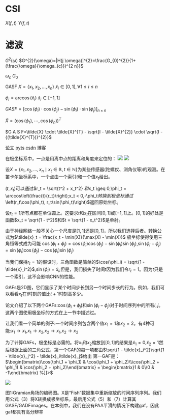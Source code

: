 # CSI
$X(f,t)$
$Y(f,t)$


# 滤波
$G^{2}(\omega)$
$G^{2}(\omega)=|H(j \omega)|^{2}=\frac{G_{0}^{2}}{1+(\frac{\omega}{\omega_{c}})^{2 n}}$

$\omega_c$
$G_0$

GASF
$X = \{x_1, x_2, \dots, x_n\}$
$\tilde{x}_{i} \in[0,1], \forall 1 \leq i \leq n$

$\phi_{i}=\arccos(\tilde{x}_{i})$
$\tilde{x}_i \in [-1,1]$

$G A S F=[\cos (\phi_{i}) \cdot \cos (\phi_{j}) - \sin (\phi_{i}) \cdot \sin (\phi_{j})]_{n \times n}$

$\tilde{X}=(\cos (\phi_{1}), \cdots, \cos (\phi_{n}))^{T}$ 


$G A S F=\tilde{X} \cdot \tilde{X}^{T} - \sqrt{I - \tilde{X}^{2}} \cdot \sqrt{I - {(\tilde{X}^{T})}^{2}}$


















[论文](https://medium.com/analytics-vidhya/encoding-time-series-as-images-b043becbdbf3)
[pyts](https://blog.csdn.net/weixin_39679367/article/details/88653018?utm_medium=distribute.pc_relevant.none-task-blog-BlogCommendFromBaidu-4&depth_1-utm_source=distribute.pc_relevant.none-task-blog-BlogCommendFromBaidu-4)
[csdn](https://blog.csdn.net/weixin_39679367/article/details/86416439)
[博客](https://lars76.github.io/neural-networks/time-series-classification/)

在极坐标系中，一点是用离中点的距离和角度来定位的：
![](https://upload-images.jianshu.io/upload_images/18339009-09964c34564be756.png?imageMogr2/auto-orient/strip%7CimageView2/2/w/1240)
![](https://upload-images.jianshu.io/upload_images/18339009-1cdfda2539ea2be9.png?imageMogr2/auto-orient/strip%7CimageView2/2/w/1240)

设$X = \{x_1, x_2, \dots, x_n \mid x_t \in \mathbb{R}, t \in \mathbb{N}\}$为某些传感器(陀螺仪、测角仪等)的观测。在笛卡尔坐标系中，一个点由一个索引$t$和一个值$x_t$给出。

$(t, x_t)$可以通过$r_t = \sqrt{t^2 + x_t^2}
$和$x_t \geq 0$,$\phi_t = \arccos\left(\frac{t}{r_t}\right)$;$x_t < 0$,$-\phi_t$转换到极坐标通过$\left(r_t\cos(\phi_t), r_t\sin(\phi_t)\right)$返回原始坐标。

设$r_t = 1$所有点都在单位圆上。这要求$t$和$x_t$在区间$[0, 1]$或$[-1, 1]$上。$[0, 1]$的好处是函数$x_t = \sqrt{1 - t^2}$和$t = \sqrt{1 - x_t^2}$是单射。

由于神经网络一般不关心一个尺度是$[1,1]$还是$[0,1]$，所以我们选择后者。转换公式为$\tilde{x}_t = \frac{x_t - \min(X)}{\max(X) - \min(X)}$
极坐标使得使用三角恒等式成为可能
$\cos(\phi_i + \phi_j) = \cos(\phi_i) \cos(\phi_j) - \sin(\phi_i)\sin(\phi_j)$,$\sin(\phi_i - \phi_j) = \sin(\phi_i)\cos(\phi_j) - \cos(\phi_i)\sin(\phi_j)$

当我们保持$r_t = 1$的假设时，三角函数是简单的$\cos(\phi_i) = \sqrt{1 - \tilde{x}_i^2}$,$\sin(\phi_i) = \tilde{x}_i$,但是，我们损失了时间t因为我们令$r_t = 1$。因为$t$只是一个索引，这不会影响CNN的性能。

GAFs是2D图，它们显示了某个时间步长到另一个时间步长的行为。例如，我们可以看看$x_ t$在$t$时刻的值比$t + 1$时刻高多少。

论文介绍了以下两个GAFs:$\cos(\phi_i + \phi_j)$和$\sin(\phi_i - \phi_j)$对于时间序列中的所有$i, j$。这两个图使用极坐标的方式在上一节中描述过。

让我们看一个简单的例子:一个时间序列包含两个值$x_1 = 1$和$x_2 = 2$。有4种可能:$x_1 \to x_1$,$x_1 \to x_2$,$x_2 \to x_1$,$x_2 \to x_2$

为了计算GAFs，极坐标是必需的。将$x_1$和$x_2$缩放到$[0,1]$的结果是$\tilde{x}_1 = 0$,$\tilde{x}_2 = 1$然后根据上面的三角公式，第一个GAF的每一项都由$\sqrt{1 - \tilde{x}_i^2}\sqrt{1 - \tilde{x}_j^2} - \tilde{x}_i\tilde{x}_j$给出
第一GAF是：
$\begin{bmatrix}\cos(\phi_1 + \phi_1) & \cos(\phi_1 + \phi_2)\\\cos(\phi_2 + \phi_1) & \cos(\phi_2 + \phi_2)\end{bmatrix} = \begin{bmatrix}1 & 0\\0 & -1\end{bmatrix} %]]>$


![](https://upload-images.jianshu.io/upload_images/18339009-6ffeb69f6200a27a.png?imageMogr2/auto-orient/strip%7CimageView2/2/w/1240)

图1:Gramian角场的编码图。X是“Fish”数据集中重新缩放的时间序列序列。我们用公式（3）将X转换成极坐标系，最后用公式（5）和（7）计算其GASF/GADFimages。在本例中，我们在没有PAA平滑的情况下构建gaf，因此gaf都具有高分辨率

